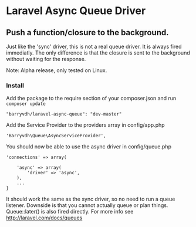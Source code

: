# Laravel Async Queue Driver
## Push a function/closure to the background.

Just like the 'sync' driver, this is not a real queue driver. It is always fired immediatly.
The only difference is that the closure is sent to the background without waiting for the response.

Note: Alpha release, only tested on Linux.

### Install
Add the package to the require section of your composer.json and run `composer update`

    "barryvdh/laravel-async-queue": "dev-master"

Add the Service Provider to the providers array in config/app.php

    'Barryvdh\Queue\AsyncServiceProvider',

You should now be able to use the async driver in config/queue.php

    'connections' => array(

        'async' => array(
            'driver' => 'async',
        ),
        ...
    }

It should work the same as the sync driver, so no need to run a queue listener. Downside is that you cannot actually queue or plan things.
Queue::later() is also fired directly.
For more info see http://laravel.com/docs/queues


